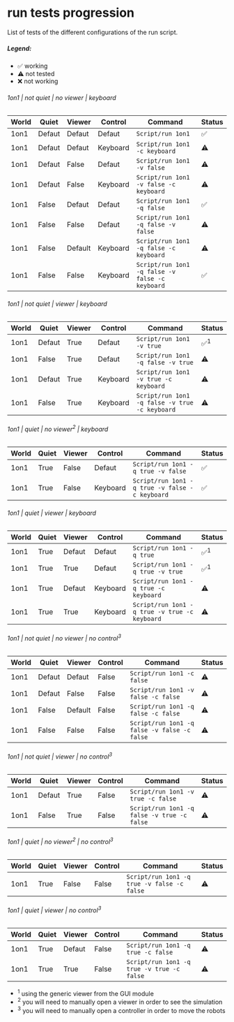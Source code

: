 # run tests progression
List of tests of the different configurations of the run script.

##### Legend:
* :white_check_mark: working
* :warning: not tested
* :x: not working

###### 1on1 | not quiet | no viewer | keyboard
World | Quiet | Viewer | Control | Command | Status
--- | ---| --- | --- | --- | ---
1on1 | Defaut | Defaut | Defaut | `Script/run 1on1` |  :white_check_mark:
1on1 | Defaut | Defaut | Keyboard | `Script/run 1on1 -c keyboard` |  :warning:
1on1 | Defaut | False | Defaut | `Script/run 1on1 -v false` |  :warning:
1on1 | Defaut | False | Keyboard | `Script/run 1on1 -v false -c keyboard` |  :warning:
1on1 | False | Defaut | Defaut | `Script/run 1on1 -q false` |  :white_check_mark:
1on1 | False | False | Defaut | `Script/run 1on1 -q false -v false` |  :warning:
1on1 | False | Default | Keyboard | `Script/run 1on1 -q false -c keyboard` |  :warning:
1on1 | False | False | Keyboard | `Script/run 1on1 -q false -v false -c keyboard` |  :white_check_mark:

###### 1on1 | not quiet | viewer | keyboard
World | Quiet | Viewer | Control | Command | Status
--- | ---| --- | --- | --- | ---
1on1 | Defaut | True | Defaut | `Script/run 1on1 -v true` |  :white_check_mark:<sup>1</sup>
1on1 | False | True | Defaut | `Script/run 1on1 -q false -v true` |  :warning:
1on1 | Defaut | True | Keyboard | `Script/run 1on1 -v true -c keyboard` |  :warning:
1on1 | False | True | Keyboard | `Script/run 1on1 -q false -v true -c keyboard` |  :warning:

###### 1on1 | quiet | no viewer<sup>2</sup> | keyboard
World | Quiet | Viewer | Control | Command | Status
--- | ---| --- | --- | --- | ---
1on1 | True | False | Defaut | `Script/run 1on1 -q true -v false` | :white_check_mark:
1on1 | True | False | Keyboard | `Script/run 1on1 -q true -v false -c keyboard` | :white_check_mark:

###### 1on1 | quiet | viewer | keyboard
World | Quiet | Viewer | Control | Command | Status
--- | ---| --- | --- | --- | ---
1on1 | True | Defaut | Defaut | `Script/run 1on1 -q true` | :white_check_mark:<sup>1</sup>
1on1 | True | True | Defaut | `Script/run 1on1 -q true -v true` | :white_check_mark:<sup>1</sup>
1on1 | True | Defaut | Keyboard | `Script/run 1on1 -q true -c keyboard` | :warning:
1on1 | True | True | Keyboard | `Script/run 1on1 -q true -v true -c keyboard` | :warning:

<!--  -->

###### 1on1 | not quiet | no viewer | no control<sup>3</sup>
World | Quiet | Viewer | Control | Command | Status
--- | ---| --- | --- | --- | ---
1on1 | Defaut | Defaut | False | `Script/run 1on1 -c false` | :warning:
1on1 | Defaut | False | False | `Script/run 1on1 -v false -c false` | :warning:
1on1 | False | Default | False | `Script/run 1on1 -q false -c false` | :warning:
1on1 | False | False | False | `Script/run 1on1 -q false -v false -c false` | :warning:

###### 1on1 | not quiet | viewer | no control<sup>3</sup>
World | Quiet | Viewer | Control | Command | Status
--- | ---| --- | --- | --- | ---
1on1 | Defaut | True | False | `Script/run 1on1 -v true -c false` |  :warning:
1on1 | False | True | False | `Script/run 1on1 -q false -v true -c false` |  :warning:

###### 1on1 | quiet | no viewer<sup>2</sup> | no control<sup>3</sup>
World | Quiet | Viewer | Control | Command | Status
--- | ---| --- | --- | --- | ---
1on1 | True | False | False | `Script/run 1on1 -q true -v false -c false` | :warning:

###### 1on1 | quiet | viewer | no control<sup>3</sup>
World | Quiet | Viewer | Control | Command | Status
--- | ---| --- | --- | --- | ---
1on1 | True | Defaut | False | `Script/run 1on1 -q true -c false` | :warning:
1on1 | True | True | False | `Script/run 1on1 -q true -v true -c false` | :warning:


* <sup>1</sup> using the generic viewer from the GUI module
* <sup>2</sup> you will need to manually open a viewer in order to see the simulation
* <sup>3</sup> you will need to manually open a controller in order to move the robots
